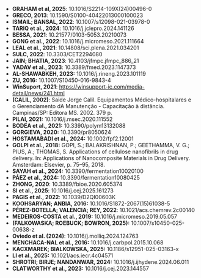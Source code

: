 * **GRAHAM et al, 2025**: 10.1016/S2214-109X(24)00496-0
* **GRECO, 2013**: 10.1590/S0100-40422013000100023
* **ISMAIL; BANSAL, 2022**: 10.1007/s12098-021-03978-0
* **TARIQ et al., 2024**: 10.1016/j.jclepro.2024.141126
* **BESSA, 2021**: 10.21577/0103-5053.20210073
* **GONG et al., 2022**: 10.1016/j.micromeso.2021.111664
* **LEAL et al., 2021**: 10.14808/sci.plena.2021.034201 
* **SULC, 2022**: 10.3303/CET2294080
* **JAIN; BHATIA, 2023**: 10.4103/jfmpc.jfmpc\_886\_21
* **YADAV et al., 2023**: 10.3389/fmed.2023.1147373
* **AL-SHAWABKEH, 2023:** 10.1016/j.rineng.2023.101119
* **ZU, 2016:** 10.1007/S10450-016-9843-4
* **WinSuport, 2021**: https://winsupport-ic.com/media-detail/news/241.html
* **(CALIL, 2002)**: Saide Jorge Calil. Equipamentos Médico-hospitalares e o Gerenciamento dA Manutenção - Capacitação à distância. Campinas/SP: Editora MS. 2002. 379 p.
* **PILAI, 2021:** 10.1016/j.msec.2020.111552
* **BODEA et al., 2021:** 10.3390/polym13132088
* **GORGIEVA, 2020:** 10.3390/pr8050624
* **HOSTAMABADI et al., 2024:** 10.1002/fpf2.12001
* **GOLPI et al., 2018:** GOPI, S.; BALAKRISHNAN, P.; GEETHAMMA, V. G.; PIUS, A.; THOMAS, S. Applications of cellulose nanofibrils in drug delivery. In: Applications of Nanocomposite Materials in Drug Delivery. Amsterdam: Elsevier, p. 75–95, 2018.
* **SAYAH et al., 2024:** 10.3390/fermentation10020100
* **PÁEZ et al., 2024:** 10.3390/fermentation10080425
* **ZHONG, 2020**: 10.3389/fbioe.2020.605374
* **SI et al., 2025**: 10.1016/j.cej.2025.161273
* **PAGIS et al., 2022**: 10.1039/D2QI00603K 
* **KOOHSARYAN; ANBIA, 2016:** 10.1016/S1872-2067(15)61038-5
* **PÉREZ-BOTELLA; VALENCIA; REY, 2022**: 10.1021/acs.chemrev.2c00140
* **MEDEIROS-COSTA et al., 2019:** 10.1016/j.micromeso.2019.05.057
* **(FALKOWASKA; ROEBUCK; BOWRON, 2025):** 10.1007/s10450-025-00638-z
* **Oviedo et al. (2024)**: 10.1016/j.molliq.2024.124763
* **MENCHACA-NAL et al., 2016:** 10.1016/j.carbpol.2015.10.068
* **KACXMAREK; BIALKOWSKA, 2025:** 10.1186/s12951-025-03163-x
* **LI et al., 2025:** 10.1021/acs.iecr.4c04571
* **SHROTRI; BIRJE; NANDANWAR, 2024:** 10.1016/j.ijhydene.2024.06.011
* **CLATWORTHY et al., 2023:** 10.1016/j.cej.2023.144557
